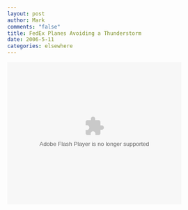 ```yaml
--- 
layout: post
author: Mark
comments: "false"
title: FedEx Planes Avoiding a Thunderstorm
date: 2006-5-11
categories: elsewhere
---
```

<embed style="width:400px; height:326px;" id="VideoPlayback" align="middle" type="application/x-shockwave-flash" src="http://video.google.com/googleplayer.swf?videoUrl=http%3A%2F%2Fvp.video.google.com%2Fvideodownload%3Fversion%3D0%26secureurl%3DwAAAAG7ggqAHSiJjpW0D3w4aYTVyAPj_oHvpraj8c9weTBnuaVsG-1a9XsSS6UzpwzFiIH57QEijQdtcK4siJKVN_KU9aQZwfPWs7HXpQ4LFVoQ5cVIZ5vLowPT30ZevbJyjVl0HUtwpgPVT6QElKXKFtqNgb9cnQAkmybt863_xIS8gf17MYjPSH6CgvgUsMFanKzMnJ9E5hBCxl1H4ZIcBQ4xvu32AFtJK0Xsab1JhqdN4fpNUUD0w23jsZpyBDkvuz3bwycC9TQgCwHT_Yeppp3E%26sigh%3DLU5FmEvsNKZBtKIkXEqd__hiTK0%26begin%3D0%26len%3D46266%26docid%3D-6886880938991195179&thumbnailUrl=http%3A%2F%2Fvideo.google.com%2FThumbnailServer%3Fapp%3Dvss%26contentid%3De4cf18c7e3bf03fe%26second%3D5%26itag%3Dw320%26urlcreated%3D1147349248%26sigh%3DAYP3oS1JCtrw1TqqqFfWR4_PIVA&playerId=-6886880938991195179" allowScriptAccess="sameDomain" quality="best" bgcolor="#ffffff" scale="noScale" wmode="window" salign="TL"  FlashVars="playerMode=embedded"> </embed>


